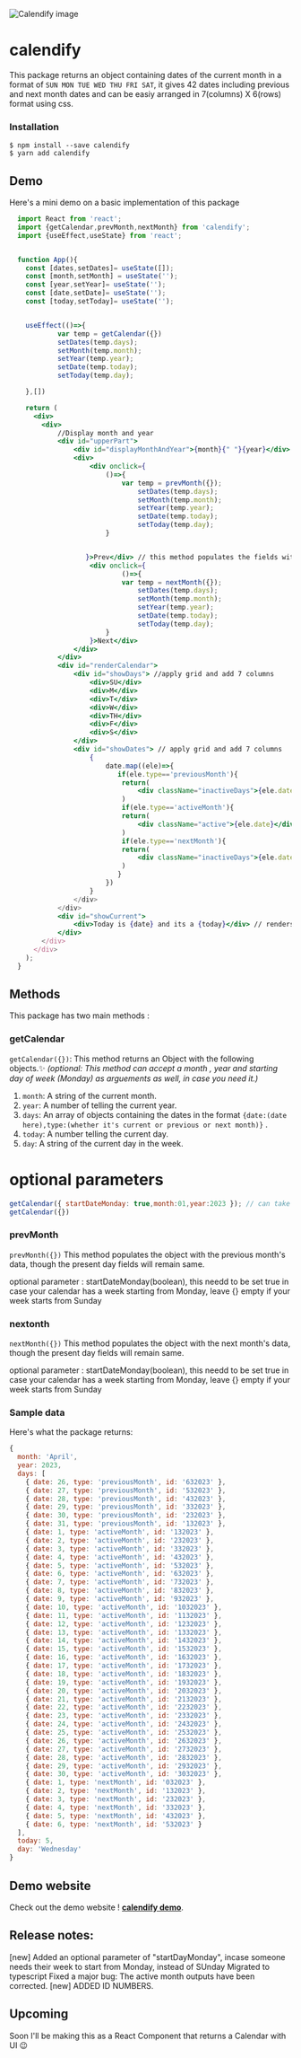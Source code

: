 ![Calendify image](https://calendify-demo.vercel.app/assets/banner.png)

# calendify

This package returns an object containing dates of the current month in a format of `SUN MON TUE WED THU FRI SAT`, it gives 42 dates including previous and next month dates and can be easiy arranged in 7(columns) X 6(rows) format using css.

### Installation

```
$ npm install --save calendify
$ yarn add calendify
```

## Demo

Here's a mini demo on a basic implementation of this package

```jsx
  import React from 'react';
  import {getCalendar,prevMonth,nextMonth} from 'calendify';
  import {useEffect,useState} from 'react';


  function App(){
    const [dates,setDates]= useState([]);
    const [month,setMonth] = useState('');
    const [year,setYear]= useState('');
    const [date,setDate]= useState('');
    const [today,setToday]= useState('');


    useEffect(()=>{
            var temp = getCalendar({})
            setDates(temp.days);
            setMonth(temp.month);
            setYear(temp.year);
            setDate(temp.today);
            setToday(temp.day);

    },[])

    return (
      <div>
        <div>
            //Display month and year
            <div id="upperPart">
                <div id="displayMonthAndYear">{month}{" "}{year}</div> // renders current month and current year
                <div>
                    <div onclick={
                        ()=>{
                            var temp = prevMonth({});
                                setDates(temp.days);
                                setMonth(temp.month);
                                setYear(temp.year);
                                setDate(temp.today);
                                setToday(temp.day);
                        }


                   }>Prev</div> // this method populates the fields with next month details
                    <div onclick={
                            ()=>{
                            var temp = nextMonth({});
                                setDates(temp.days);
                                setMonth(temp.month);
                                setYear(temp.year);
                                setDate(temp.today);
                                setToday(temp.day);
                        }
                    }>Next</div>
                </div>
            </div>
            <div id="renderCalendar">
                <div id="showDays"> //apply grid and add 7 columns
                    <div>SU</div>
                    <div>M</div>
                    <div>T</div>
                    <div>W</div>
                    <div>TH</div>
                    <div>F</div>
                    <div>S</div>
                </div>
                <div id="showDates"> // apply grid and add 7 columns
                    {
                        date.map((ele)=>{
                           if(ele.type=='previousMonth'){
                            return(
                                <div className="inactiveDays">{ele.date}</div>//previous month dates
                            )
                            if(ele.type=='activeMonth'){
                            return(
                                <div className="active">{ele.date}</div>//current month dates
                            )
                            if(ele.type=='nextMonth'){
                            return(
                                <div className="inactiveDays">{ele.date}</div>//next month dates
                            )
                           }
                        })
                    }
                </div>
            </div>
            <div id="showCurrent">
                <div>Today is {date} and its a {today}</div> // renders current date and day today
            </div>
        </div>
      </div>
    );
  }
```

## Methods

This package has two main methods :

### getCalendar

`getCalendar({})`:
This method returns an Object with the following objects.✨
_(optional: This method can accept a month , year and starting day of week (Monday) as arguements as well, in case you need it.)_

1. `month`: A string of the current month.
2. `year`: A number of telling the current year.
3. `days`: An array of objects containing the dates in the format `{date:(date here),type:(whether it's current or previous or next month)}` .
4. `today`: A number telling the current day.
5. `day`: A string of the current day in the week.

# optional parameters

```jsx
getCalendar({ startDateMonday: true,month:01,year:2023 }); // can take in optional parameters as month, year as numbers and startDateMonday  as boolean, if you don't need any parameters leave it empty 
getCalendar({})
```

### prevMonth

`prevMonth({})`
This method populates the object with the previous month's data, though the present day fields will remain same.

optional parameter : startDateMonday(boolean), this needd to be set true in case your calendar has a week starting from Monday, leave {} empty if your week starts from Sunday

### nextonth

`nextMonth({})`
This method populates the object with the next month's data, though the present day fields will remain same.

optional parameter : startDateMonday(boolean), this needd to be set true in case your calendar has a week starting from Monday, leave {} empty if your week starts from Sunday

### Sample data

Here's what the package returns:

```js
{
  month: 'April',
  year: 2023,
  days: [
    { date: 26, type: 'previousMonth', id: '632023' },
    { date: 27, type: 'previousMonth', id: '532023' },
    { date: 28, type: 'previousMonth', id: '432023' },
    { date: 29, type: 'previousMonth', id: '332023' },
    { date: 30, type: 'previousMonth', id: '232023' },
    { date: 31, type: 'previousMonth', id: '132023' },
    { date: 1, type: 'activeMonth', id: '132023' },
    { date: 2, type: 'activeMonth', id: '232023' },
    { date: 3, type: 'activeMonth', id: '332023' },
    { date: 4, type: 'activeMonth', id: '432023' },
    { date: 5, type: 'activeMonth', id: '532023' },
    { date: 6, type: 'activeMonth', id: '632023' },
    { date: 7, type: 'activeMonth', id: '732023' },
    { date: 8, type: 'activeMonth', id: '832023' },
    { date: 9, type: 'activeMonth', id: '932023' },
    { date: 10, type: 'activeMonth', id: '1032023' },
    { date: 11, type: 'activeMonth', id: '1132023' },
    { date: 12, type: 'activeMonth', id: '1232023' },
    { date: 13, type: 'activeMonth', id: '1332023' },
    { date: 14, type: 'activeMonth', id: '1432023' },
    { date: 15, type: 'activeMonth', id: '1532023' },
    { date: 16, type: 'activeMonth', id: '1632023' },
    { date: 17, type: 'activeMonth', id: '1732023' },
    { date: 18, type: 'activeMonth', id: '1832023' },
    { date: 19, type: 'activeMonth', id: '1932023' },
    { date: 20, type: 'activeMonth', id: '2032023' },
    { date: 21, type: 'activeMonth', id: '2132023' },
    { date: 22, type: 'activeMonth', id: '2232023' },
    { date: 23, type: 'activeMonth', id: '2332023' },
    { date: 24, type: 'activeMonth', id: '2432023' },
    { date: 25, type: 'activeMonth', id: '2532023' },
    { date: 26, type: 'activeMonth', id: '2632023' },
    { date: 27, type: 'activeMonth', id: '2732023' },
    { date: 28, type: 'activeMonth', id: '2832023' },
    { date: 29, type: 'activeMonth', id: '2932023' },
    { date: 30, type: 'activeMonth', id: '3032023' },
    { date: 1, type: 'nextMonth', id: '032023' },
    { date: 2, type: 'nextMonth', id: '132023' },
    { date: 3, type: 'nextMonth', id: '232023' },
    { date: 4, type: 'nextMonth', id: '332023' },
    { date: 5, type: 'nextMonth', id: '432023' },
    { date: 6, type: 'nextMonth', id: '532023' }
  ],
  today: 5,
  day: 'Wednesday'
}

```

## Demo website

Check out the demo website ! **[calendify demo](https://calendify-demo.vercel.app/)**.

## Release notes:

[new] Added an optional parameter of "startDayMonday", incase someone needs their week to start from Monday, instead of SUnday
Migrated to typescript
Fixed a major bug:
The active month outputs have been corrected.
[new] ADDED ID NUMBERS.

## Upcoming

Soon I'll be making this as a React Component that returns a Calendar with UI 😉
